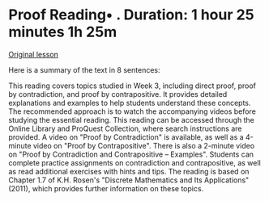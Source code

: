 # Proof Reading• . Duration: 1 hour 25 minutes 1h 25m

[Original lesson](https://www.coursera.org/learn/uol-fundamentals-of-computer-science/supplement/ZA6E5/proof)

Here is a summary of the text in 8 sentences:

This reading covers topics studied in Week 3, including direct proof, proof by contradiction, and proof by contrapositive. It provides detailed explanations and examples to help students understand these concepts. The recommended approach is to watch the accompanying videos before studying the essential reading. This reading can be accessed through the Online Library and ProQuest Collection, where search instructions are provided. A video on "Proof by Contradiction" is available, as well as a 4-minute video on "Proof by Contrapositive". There is also a 2-minute video on "Proof by Contradiction and Contrapositive – Examples". Students can complete practice assignments on contradiction and contrapositive, as well as read additional exercises with hints and tips. The reading is based on Chapter 1.7 of K.H. Rosen's "Discrete Mathematics and Its Applications" (2011), which provides further information on these topics.

